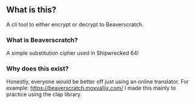 ## What is this?
A cli tool to either encrypt or decrypt to Beaverscratch.

### What is Beaverscratch?
A simple substitution cipher used in Shipwrecked 64!

### Why does this exist?
Honestly, everyone would be better off just using an online translator.
For example: https://beaverscratch.moxvallix.com/
I made this mainly to practice using the clap library.
